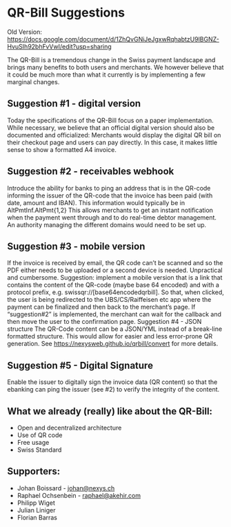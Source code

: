 # QR-Bill Suggestions

Old Version: https://docs.google.com/document/d/1ZhQvGNiJeJgxwRqhabtzU9lBGNZ-HvuSIh92bhFvVwI/edit?usp=sharing

The QR-Bill is a tremendous change in the Swiss payment landscape and brings many benefits to both users and merchants.
We however believe that it could be much more than what it currently is by implementing a few marginal changes.

## Suggestion #1 - digital version

Today the specifications of the QR-Bill focus on a paper implementation. While necessary, we believe that an official digital version should also be documented and officialized: Merchants would display the digital QR bill on their checkout page and users can pay directly. In this case, it makes little sense to show a formatted A4 invoice.

## Suggestion #2 - receivables webhook

Introduce the ability for banks to ping an address that is in the QR-code informing the issuer of the QR-code that the invoice has been paid (with date, amount and IBAN). This information would typically be in AltPmtInf.AltPmt{1,2}
This allows merchants to get an instant notification when the payment went through and to do real-time debtor management.
An authority managing the different domains would need to be set up.

## Suggestion #3 - mobile version

If the invoice is received by email, the QR code can’t be scanned and so the PDF either needs to be uploaded or a second device is needed. Unpractical and cumbersome.
Suggestion: implement a mobile version that is a link that contains the content of the QR-code (maybe base 64 encoded) and with a protocol prefix, e.g. swissqr://[base64encodedqrbill]. So that, when clicked, the user is being redirected to the UBS/CS/Raiffeisen etc app where the payment can be finalized and then back to the merchant’s page. If “suggestion#2” is implemented, the merchant can wait for the callback and then move the user to the confirmation page.
Suggestion #4 - JSON structure
The QR-Code content can be a JSON/YML instead of a break-line formatted structure. This would allow for easier and less error-prone QR generation. See https://nexysweb.github.io/qrbill/convert for more details.

## Suggestion #5 - Digital Signature
Enable the issuer to digitally sign the invoice data (QR content) so that the ebanking can ping the issuer (see #2) to verify the integrity of the content. 


## What we already (really) like about the QR-Bill:

* Open and decentralized architecture
* Use of QR code
* Free usage
* Swiss Standard

## Supporters:
* Johan Boissard - johan@nexys.ch
* Raphael Ochsenbein - raphael@akehir.com
* Philipp Wiget 
* Julian Liniger
* Florian Barras

